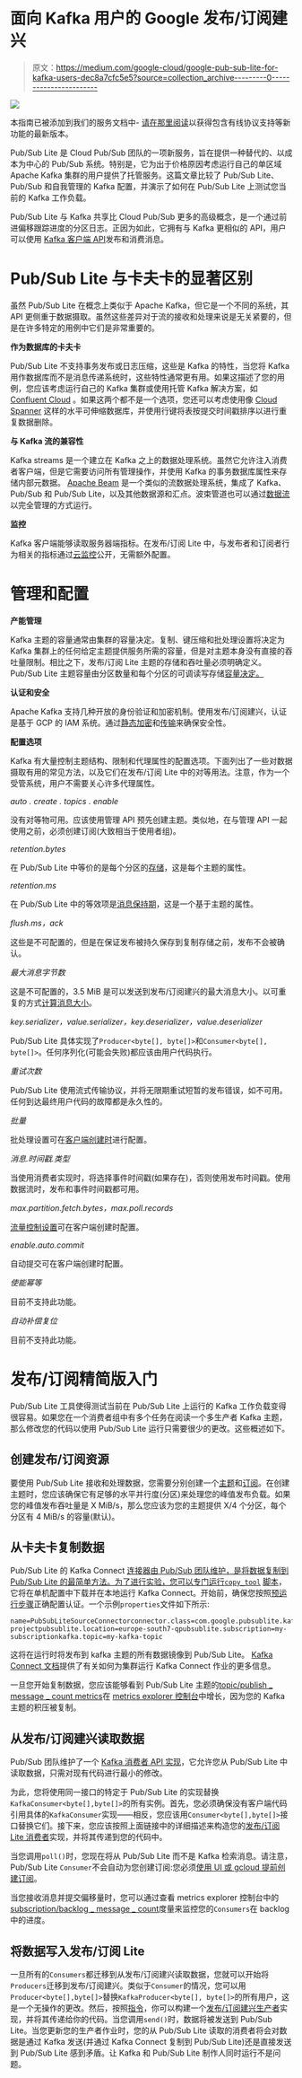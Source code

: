 # 面向 Kafka 用户的 Google 发布/订阅建兴

> 原文：<https://medium.com/google-cloud/google-pub-sub-lite-for-kafka-users-dec8a7cfc5e5?source=collection_archive---------0----------------------->

![](img/98863ad41b2589a1701ec427c678c9d6.png)

本指南已被添加到我们的服务文档中- [请在那里阅读](https://cloud.google.com/pubsub/lite/docs/kafka-migration)以获得包含有线协议支持等新功能的最新版本。

Pub/Sub Lite 是 Cloud Pub/Sub 团队的一项新服务，旨在提供一种替代的、以成本为中心的 Pub/Sub 系统。特别是，它为出于价格原因考虑运行自己的单区域 Apache Kafka 集群的用户提供了托管服务。这篇文章比较了 Pub/Sub Lite、Pub/Sub 和自我管理的 Kafka 配置，并演示了如何在 Pub/Sub Lite 上测试您当前的 Kafka 工作负载。

Pub/Sub Lite 与 Kafka 共享比 Cloud Pub/Sub 更多的高级概念，是一个通过前进偏移跟踪进度的分区日志。正因为如此，它拥有与 Kafka 更相似的 API，用户可以使用 [Kafka 客户端 API](https://github.com/googleapis/java-pubsublite-kafka)发布和消费消息。

# **Pub/Sub Lite 与卡夫卡的显著区别**

虽然 Pub/Sub Lite 在概念上类似于 Apache Kafka，但它是一个不同的系统，其 API 更侧重于数据摄取。虽然这些差异对于流的接收和处理来说是无关紧要的，但是在许多特定的用例中它们是非常重要的。

**作为数据库的卡夫卡**

Pub/Sub Lite 不支持事务发布或日志压缩，这些是 Kafka 的特性，当您将 Kafka 用作数据库而不是消息传递系统时，这些特性通常更有用。如果这描述了您的用例，您应该考虑运行自己的 Kafka 集群或使用托管 Kafka 解决方案，如 [Confluent Cloud](http://confluent.io/cloud) 。如果这两个都不是一个选项，您还可以考虑使用像 [Cloud Spanner](https://cloud.google.com/spanner) 这样的水平可伸缩数据库，并使用行键将表按提交时间戳排序以进行重复数据删除。

**与 Kafka 流的兼容性**

Kafka streams 是一个建立在 Kafka 之上的数据处理系统。虽然它允许注入消费者客户端，但是它需要访问所有管理操作，并使用 Kafka 的事务数据库属性来存储内部元数据。 [Apache Beam](https://beam.apache.org) 是一个类似的流数据处理系统，集成了 Kafka、Pub/Sub 和 Pub/Sub Lite，以及其他数据源和汇点。波束管道也可以通过[数据流](https://cloud.google.com/dataflow)以完全管理的方式运行。

**监控**

Kafka 客户端能够读取服务器端指标。在发布/订阅 Lite 中，与发布者和订阅者行为相关的指标通过[云监控](https://cloud.google.com/monitoring/api/metrics_gcp#gcp-pubsublite)公开，无需额外配置。

# **管理和配置**

**产能管理**

Kafka 主题的容量通常由集群的容量决定。复制、键压缩和批处理设置将决定为 Kafka 集群上的任何给定主题提供服务所需的容量，但是对主题本身没有直接的吞吐量限制。相比之下，发布/订阅 Lite 主题的存储和吞吐量必须明确定义。Pub/Sub Lite 主题容量由分区数量和每个分区的可调读写存储[容量决定。](https://cloud.google.com/pubsub/lite/docs/topics#creating_lite_topics)

**认证和安全**

Apache Kafka 支持几种开放的身份验证和加密机制。使用发布/订阅建兴，认证是基于 GCP 的 IAM 系统。通过[静态加密](https://cloud.google.com/security/encryption-at-rest)和[传输](https://cloud.google.com/security/encryption-in-transit)来确保安全性。

**配置选项**

Kafka 有大量控制主题结构、限制和代理属性的配置选项。下面列出了一些对数据摄取有用的常见方法，以及它们在发布/订阅 Lite 中的对等用法。注意，作为一个受管系统，用户不需要关心许多代理属性。

*auto . create . topics . enable*

没有对等物可用。应该使用管理 API 预先创建主题。类似地，在与管理 API 一起使用之前，必须创建订阅(大致相当于使用者组)。

*retention.bytes*

在 Pub/Sub Lite 中等价的是每个分区的[存储](https://cloud.google.com/pubsub/lite/docs/topics#creating_lite_topics)，这是每个主题的属性。

*retention.ms*

在 Pub/Sub Lite 中的等效项是[消息保持期](https://cloud.google.com/pubsub/lite/docs/topics#creating_lite_topics)，这是一个基于主题的属性。

*flush.ms，ack*

这些是不可配置的，但是在保证发布被持久保存到复制存储之前，发布不会被确认。

*最大消息字节数*

这是不可配置的，3.5 MiB 是可以发送到发布/订阅建兴的最大消息大小。以可重复的方式[计算消息大小](https://cloud.google.com/pubsub/lite/quotas#resource_quotas)。

*key.serializer，value.serializer，key.deserializer，value.deserializer*

Pub/Sub Lite 具体实现了`Producer<byte[], byte[]>`和`Consumer<byte[], byte[]>`。任何序列化(可能会失败)都应该由用户代码执行。

*重试次数*

Pub/Sub Lite 使用流式传输协议，并将无限期重试短暂的发布错误，如不可用。任何到达最终用户代码的故障都是永久性的。

*批量*

批处理设置可在[客户端创建时](https://cloud.google.com/pubsub/lite/docs/publishing#batching_messages)进行配置。

*消息.时间戳.类型*

当使用消费者实现时，将选择事件时间戳(如果存在)，否则使用发布时间戳。使用数据流时，发布和事件时间戳都可用。

*max.partition.fetch.bytes，max.poll.records*

[流量控制设置](https://cloud.google.com/pubsub/lite/docs/subscribing#using_flow_control)可在客户端创建时配置。

*enable.auto.commit*

自动提交可在客户端创建时配置。

*使能幂等*

目前不支持此功能。

*自动补偿复位*

目前不支持此功能。

# **发布/订阅精简版入门**

Pub/Sub Lite 工具使得测试当前在 Pub/Sub Lite 上运行的 Kafka 工作负载变得很容易。如果您在一个消费者组中有多个任务在阅读一个多生产者 Kafka 主题，那么修改您的代码以使用 Pub/Sub Lite 运行只需要很少的更改。这些概述如下。

## 创建发布/订阅资源

要使用 Pub/Sub Lite 接收和处理数据，您需要分别创建一个[主题](https://cloud.google.com/pubsub/lite/docs/topics#console)和[订阅](https://cloud.google.com/pubsub/lite/docs/subscriptions)。在创建主题时，您应该确保它有足够的水平并行度(分区)来处理您的峰值发布负载。如果您的峰值发布吞吐量是 X MiB/s，那么您应该为您的主题提供 X/4 个分区，每个分区有 4 MiB/s 的容量(默认)。

## 从卡夫卡复制数据

Pub/Sub Lite 的 Kafka Connect [连接器由 Pub/Sub 团队维护，是将数据复制到 Pub/Sub Lite 的最简单方法。为了进行实验，您可以专门运行`copy_tool`](https://github.com/GoogleCloudPlatform/pubsub/tree/master/kafka-connector) [脚本](https://github.com/GoogleCloudPlatform/pubsub/blob/master/kafka-connector/copy_tool.py)，它将在单机配置中下载并在本地运行 Kafka Connect。开始前，确保您按照[预运行步骤](https://github.com/GoogleCloudPlatform/pubsub/tree/master/kafka-connector#pre-running-steps)正确配置认证。一个示例`properties`文件如下所示:

```
name=PubSubLiteSourceConnectorconnector.class=com.google.pubsublite.kafka.source.PubSubLiteSourceConnectorpubsublite.project=my-projectpubsublite.location=europe-south7-qpubsublite.subscription=my-subscriptionkafka.topic=my-kafka-topic
```

这将在运行时将发布到 kafka 主题的所有数据镜像到 Pub/Sub Lite。 [Kafka Connect 文档](http://kafka.apache.org/documentation.html#connect_running)提供了有关如何为集群运行 Kafka Connect 作业的更多信息。

一旦您开始复制数据，您应该能够看到 Pub/Sub Lite 主题的[topic/publish _ message _ count metrics](https://cloud.google.com/monitoring/api/metrics_gcp#gcp-pubsublite)在 [metrics explorer 控制台](https://console.cloud.google.com/monitoring/metrics-explorer)中增长，因为您的 Kafka 主题的积压被复制。

## 从发布/订阅建兴读取数据

Pub/Sub 团队维护了一个 [Kafka 消费者 API 实现](https://github.com/googleapis/java-pubsublite-kafka#instructions-for-pubsub-lite-kafka-usage)，它允许您从 Pub/Sub Lite 中读取数据，只需对现有代码进行最小的修改。

为此，您将使用同一接口的特定于 Pub/Sub Lite 的实现替换`KafkaConsumer<byte[],byte[]>`的所有实例。首先，您必须确保没有客户端代码引用具体的`KafkaConsumer`实现——相反，您应该用`Consumer<byte[],byte[]>`接口替换它们。接下来，您应该按照上面链接中的详细描述来构造您的[发布/订阅 Lite 消费者](https://cloud.google.com/pubsub/lite/docs/samples/pubsublite-kafka-consumer)实现，并将其传递到您的代码中。

当您调用`poll()`时，您现在将从 Pub/Sub Lite 而不是 Kafka 检索消息。请注意，Pub/Sub Lite `Consumer`不会自动为您创建订阅:您必须[使用 UI 或 gcloud 提前创建订阅](https://cloud.google.com/pubsub/lite/docs/subscriptions)。

当您接收消息并提交偏移量时，您可以通过查看 metrics explorer 控制台中的[subscription/backlog _ message _ count](https://cloud.google.com/monitoring/api/metrics_gcp#gcp-pubsublite)度量来监控您的`Consumers`在 backlog 中的进度。

## 将数据写入发布/订阅 Lite

一旦所有的`Consumers`都迁移到从发布/订阅建兴读取数据，您就可以开始将`Producers`迁移到发布/订阅建兴。类似于`Consumer`的情况，您可以用`Producer<byte[],byte[]>`替换`KafkaProducer<byte[], byte[]>`的所有用户，这是一个无操作的更改。然后，按照[指令](https://github.com/googleapis/java-pubsublite-kafka#instructions-for-pubsub-lite-kafka-usage)，你可以构建一个[发布/订阅建兴生产者](https://cloud.google.com/pubsub/lite/docs/samples/pubsublite-kafka-producer)实现，并将其传递给你的代码。当您调用`send()`时，数据将被发送到 Pub/Sub Lite。当您更新您的生产者作业时，您的从 Pub/Sub Lite 读取的消费者将会对数据是通过 Kafka 发送(并通过 Kafka Connect 复制到 Pub/Sub Lite)还是直接发送到 Pub/Sub Lite 感到矛盾。让 Kafka 和 Pub/Sub Lite 制作人同时运行不是问题。